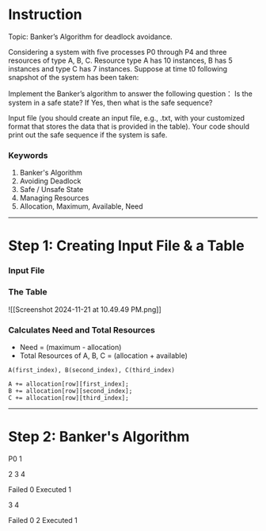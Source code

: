 # Instruction
Topic: Banker’s Algorithm for deadlock avoidance.

Considering a system with five processes P0 through P4 and three resources of type A, B, C. Resource type A has 10 instances, B has 5 instances and type C has 7 instances. Suppose at time t0 following snapshot of the system has been taken:

Implement the Banker’s algorithm to answer the following question： Is the system in a safe state? If Yes, then what is the safe sequence?

Input file (you should create an input file, e.g., .txt, with your customized format that stores the data that is provided in the table).
Your code should print out the safe sequence if the system is safe.

### Keywords
1. Banker's Algorithm
2. Avoiding Deadlock
3. Safe / Unsafe State
4. Managing Resources
5. Allocation, Maximum, Available, Need


----
# Step 1: Creating Input File & a Table

### Input File


### The Table
![[Screenshot 2024-11-21 at 10.49.49 PM.png]]

### Calculates Need and Total Resources
- Need = (maximum - allocation)
- Total Resources of A, B, C = (allocation + available)
```
A(first_index), B(second_index), C(third_index)

A += allocation[row][first_index];
B += allocation[row][second_index];
C += allocation[row][third_index];
```


-----
# Step 2: Banker's Algorithm

P0 1 

2 3 4

Failed  0 
Executed 1



3 4

Failed  0 2
Executed 1